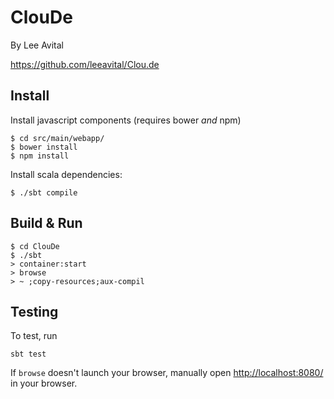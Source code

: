# ClouDe #
By Lee Avital

https://github.com/leeavital/Clou.de

## Install
Install javascript components (requires bower *and* npm)

    $ cd src/main/webapp/
    $ bower install
    $ npm install


Install scala dependencies:

    $ ./sbt compile

## Build & Run ##


    $ cd ClouDe
    $ ./sbt
    > container:start
    > browse
    > ~ ;copy-resources;aux-compil



## Testing ##

To test, run

    sbt test


If `browse` doesn't launch your browser, manually open [http://localhost:8080/](http://localhost:8080/) in your browser.

